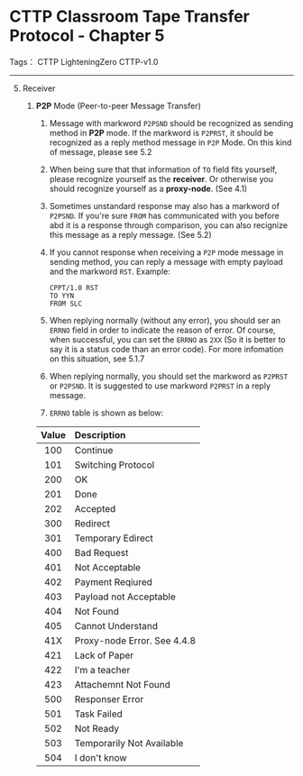 # CTTP Classroom Tape Transfer Protocol - Chapter 5 

Tags： CTTP LighteningZero CTTP-v1.0

---

5. Receiver
    1. **P2P** Mode (Peer-to-peer Message Transfer)
        1. Message with markword `P2PSND` should be recognized as sending method in **P2P** mode. If the markword is `P2PRST`, it should be recognized as a reply method message in `P2P` Mode. On this kind of message, please see 5.2
        
        1. When being sure that that information of `TO` field fits yourself, please recognize yourself as the **receiver**. Or otherwise you should recognize yourself as a **proxy-node**. (See 4.1)
        
        1. Sometimes unstandard response may also has a markword of `P2PSND`. If you're sure `FROM` has communicated with you before abd it is a response through comparison, you can also recignize this message as a reply message. (See 5.2)
        
        1. If you cannot response when receiving a `P2P` mode message in sending method, you can reply a message with empty payload and the markword `RST`. Example:
            ```text
            CPPT/1.0 RST
            TO YYN
            FROM SLC
            ```
        
        1. When replying normally (without any error), you should ser an `ERRNO` field in order to indicate the reason of error. Of course, when successful, you can set the `ERRNO` as `2XX` (So it is better to say it is a status code than an error code). For more infomation on this situation, see 5.1.7
        
        1. When replying normally, you should set the markword as `P2PRST` or `P2PSND`. It is suggested to use markword `P2PRST` in a reply message.
        
        1. `ERRNO` table is shown as below:
        
        | Value | Description                 |
        | :---: | :-------------------------- |
        |  100  | Continue                    |
        |  101  | Switching Protocol          |
        |  200  | OK                          |
        |  201  | Done                        |
        |  202  | Accepted                    |
        |  300  | Redirect                    |
        |  301  | Temporary Edirect           |
        |  400  | Bad Request                 |
        |  401  | Not Acceptable              |
        |  402  | Payment Reqiured            |
        |  403  | Payload not Acceptable      |
        |  404  | Not Found                   |
        |  405  | Cannot Understand           |
        |  41X  | Proxy-node Error. See 4.4.8 |
        |  421  | Lack of Paper               |
        |  422  | I'm a teacher               |
        |  423  | Attachemnt Not Found        |
        |  500  | Responser Error             |
        |  501  | Task Failed                 |
        |  502  | Not Ready                   |
        |  503  | Temporarily Not Available   |
        |  504  | I don't know                |
